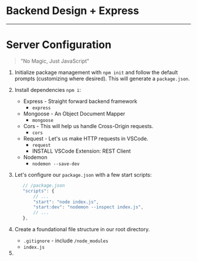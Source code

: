 # Backend Design + Express
--- 

# Server Configuration

> "No Magic, Just JavaScript"

1. Initialize package management with `npm init` and follow the default prompts (customizing where desired). This will generate a `package.json`.

2. Install dependencies `npm i`:
    - Express - Straight forward backend framework
      - `express`
    - Mongoose - An Object Document Mapper
      - `mongoose`
    - Cors - This will help us handle Cross-Origin requests.
      - `cors`
    - Request - Let's us make HTTP requests in VSCode. 
      - `request`
      - INSTALL VSCode Extension: REST Client
    - Nodemon
      - `nodemon --save-dev`

3. Let's configure our `package.json` with a few start scripts:

    ~~~js
       // /package.json
       "scripts": {
           // ...
           "start": "node index.js",
           "start:dev": "nodemon --inspect index.js",
           // ...
       },
    ~~~

4. Create a foundational file structure in our root directory.
    - `.gitignore` - include `/node_modules`
    - `index.js`

5. 
   

